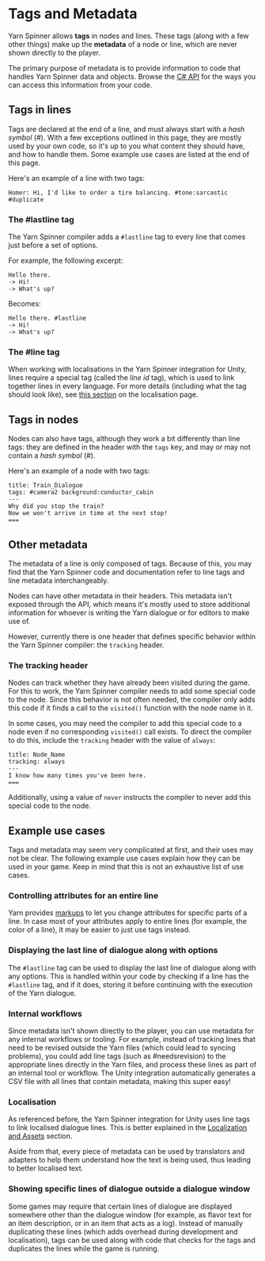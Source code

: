 # Tags and Metadata

Yarn Spinner allows **tags** in nodes and lines. These tags (along with a few other things) make up the **metadata** of a node or line, which are never shown directly to the player.

The primary purpose of metadata is to provide information to code that handles Yarn Spinner data and objects. Browse the [C# API](api/csharp) for the ways you can access this information from your code.

## Tags in lines

Tags are declared at the end of a line, and must always start with a *hash symbol* (#). With a few exceptions outlined in this page, they are mostly used by your own code, so it's up to you what content they should have, and how to handle them. Some example use cases are listed at the end of this page.

Here's an example of a line with two tags:

```
Homer: Hi, I'd like to order a tire balancing. #tone:sarcastic #duplicate
```

### The #lastline tag

The Yarn Spinner compiler adds a `#lastline` tag to every line that comes just before a set of options.

For example, the following excerpt:

```
Hello there.
-> Hi!
-> What's up?
```

Becomes:

```
Hello there. #lastline
-> Hi!
-> What's up?
```

### The #line tag

When working with localisations in the Yarn Spinner integration for Unity, lines require a special tag (called the *line id* tag), which is used to link together lines in every language. For more details (including what the tag should look like), see [this section](using-yarnspinner-with-unity/assets-and-localization#adding-line-ids) on the localisation page.

## Tags in nodes

Nodes can also have tags, although they work a bit differently than line tags: they are defined in the header with the `tags` key, and may or may not contain a *hash symbol* (#).

Here's an example of a node with two tags:

```
title: Train_Dialogue
tags: #camera2 background:conductor_cabin
---
Why did you stop the train?
Now we won't arrive in time at the next stop!
===
```

## Other metadata

The metadata of a line is only composed of tags. Because of this, you may find that the Yarn Spinner code and documentation refer to line tags and line metadata interchangeably.

Nodes can have other metadata in their headers. This metadata isn't exposed through the API, which means it's mostly used to store additional information for whoever is writing the Yarn dialogue or for editors to make use of.

However, currently there is one header that defines specific behavior within the Yarn Spinner compiler: the `tracking` header.

### The tracking header

Nodes can track whether they have already been visited during the game. For this to work, the Yarn Spinner compiler needs to add some special code to the node. Since this behavior is not often needed, the compiler only adds this code if it finds a call to the `visited()` function with the node name in it.

In some cases, you may need the compiler to add this special code to a node even if no corresponding `visited()` call exists. To direct the compiler to do this, include the `tracking` header with the value of `always`:

```
title: Node_Name
tracking: always
---
I know how many times you've been here.
===
```

Additionally, using a value of `never` instructs the compiler to never add this special code to the node.

## Example use cases

Tags and metadata may seem very complicated at first, and their uses may not be clear. The following example use cases explain how they can be used in your game. Keep in mind that this is not an exhaustive list of use cases.

### Controlling attributes for an entire line

Yarn provides [markups](getting-started/writing-in-yarn/markup) to let you change attributes for specific parts of a line. In case most of your attributes apply to entire lines (for example, the color of a line), it may be easier to just use tags instead.

### Displaying the last line of dialogue along with options

The `#lastline` tag can be used to display the last line of dialogue along with any options. This is handled within your code by checking if a line has the `#lastline` tag, and if it does, storing it before continuing with the execution of the Yarn dialogue.

### Internal workflows

Since metadata isn't shown directly to the player, you can use metadata for any internal workflows or tooling. For example, instead of tracking lines that need to be revised outside the Yarn files (which could lead to syncing problems), you could add line tags (such as #needsrevision) to the appropriate lines directly in the Yarn files, and process these lines as part of an internal tool or workflow. The Unity integration automatically generates a CSV file with all lines that contain metadata, making this super easy!

### Localisation

As referenced before, the Yarn Spinner integration for Unity uses line tags to link localised dialogue lines. This is better explained in the [Localization and Assets](using-yarnspinner-with-unity/assets-and-localization) section.

Aside from that, every piece of metadata can be used by translators and adapters to help them understand how the text is being used, thus leading to better localised text.

### Showing specific lines of dialogue outside a dialogue window

Some games may require that certain lines of dialogue are displayed somewhere other than the dialogue window (for example, as flavor text for an item description, or in an item that acts as a log). Instead of manually duplicating these lines (which adds overhead during development and localisation), tags can be used along with code that checks for the tags and duplicates the lines while the game is running.
